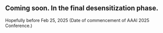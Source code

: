 ## Coming soon. In the final desensitization phase.
Hopefully before Feb 25, 2025 (Date of commencement of AAAI 2025 Conference.)
